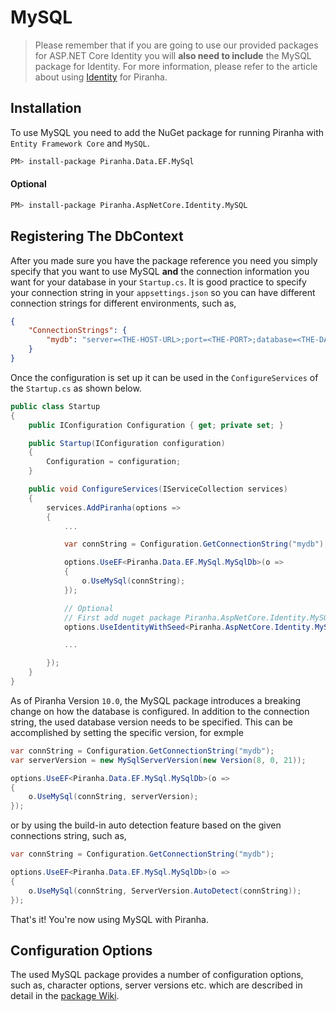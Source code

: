 # MySQL

> Please remember that if you are going to use our provided packages for ASP.NET Core Identity you will **also need to include** the MySQL package for Identity. For more information, please refer to the article about using [Identity](../authentication/identity) for Piranha.

## Installation

To use MySQL you need to add the NuGet package for running Piranha with `Entity Framework Core` and `MySQL`.

~~~ bash
PM> install-package Piranha.Data.EF.MySql
~~~

#### Optional

~~~ bash
PM> install-package Piranha.AspNetCore.Identity.MySQL
~~~


## Registering The DbContext

After you made sure you have the package reference you need you simply specify that you want to use MySQL **and** the connection information you want for your database in your `Startup.cs`. It is good practice to specify your connection string in your `appsettings.json` so you can have different connection strings for different environments, such as,

~~~ json
{
    "ConnectionStrings": {
        "mydb": "server=<THE-HOST-URL>;port=<THE-PORT>;database=<THE-DATABASE-SCHEME>;uid=<THE-DATABASE-USER>;password=<THE-PASSWORD>"
    }
}
~~~

Once the configuration is set up it can be used in the `ConfigureServices` of the `Startup.cs` as shown below.

~~~ csharp
public class Startup
{
    public IConfiguration Configuration { get; private set; }

    public Startup(IConfiguration configuration)
    {
        Configuration = configuration;
    }

    public void ConfigureServices(IServiceCollection services)
    {
        services.AddPiranha(options =>
        {
            ...

            var connString = Configuration.GetConnectionString("mydb");

            options.UseEF<Piranha.Data.EF.MySql.MySqlDb>(o =>
            {
                o.UseMySql(connString);
            });

            // Optional
            // First add nuget package Piranha.AspNetCore.Identity.MySQL
            options.UseIdentityWithSeed<Piranha.AspNetCore.Identity.MySQL.IdentityMySQLDb>(db => db.UseMySql(connString));

            ...

        });
    }
}
~~~

As of Piranha Version `10.0`, the MySQL package introduces a breaking change on how the database is configured. In addition to the connection string, the used database version needs to be specified. This can be accomplished by setting the specific version, for exmple

~~~ csharp
var connString = Configuration.GetConnectionString("mydb");
var serverVersion = new MySqlServerVersion(new Version(8, 0, 21));

options.UseEF<Piranha.Data.EF.MySql.MySqlDb>(o =>
{
    o.UseMySql(connString, serverVersion);
});
~~~

or by using the build-in auto detection feature based on the given connections string, such as,

~~~ csharp
var connString = Configuration.GetConnectionString("mydb");

options.UseEF<Piranha.Data.EF.MySql.MySqlDb>(o =>
{
    o.UseMySql(connString, ServerVersion.AutoDetect(connString));
});
~~~

That's it! You're now using MySQL with Piranha.

## Configuration Options

The used MySQL package provides a number of configuration options, such as, character options, server versions etc. which are described in detail in the [package Wiki](https://github.com/PomeloFoundation/Pomelo.EntityFrameworkCore.MySql/wiki/Configuration-Options).
